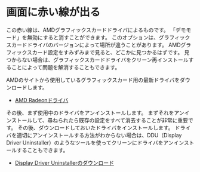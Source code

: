 # 画面に赤い線が出る

この赤い線は、AMDグラフィックスカードドライバによるものです。 「デモモード」を無効にすると消すことができます。 このオプションは、グラフィックスカードドライバのバージョンによって場所が違うことがあります。 AMDグラフィックスカード設定をすみずみまで見ると、どこかに見つかるはずです。 見つからない場合は、グラフィックスカードドライバをクリーン再インストールすることによって問題を解消することもできます。

AMDのサイトから使用しているグラフィックスカード用の最新ドライバをダウンロードします。

* [AMD Radeonドライバ](https://www.amd.com/support)

その後、まず使用中のドライバをアンインストールします。 まずそれをアンインストールして、尋ねられたら既存の設定をすべて消去することが非常に重要です。 その後、ダウンロードしておいたドライバをインストールします。 ドライバを適切にアンインストールする方法がわからない場合は、DDU（Display Driver Uninstaller）のようなツールを使ってクリーンにドライバをアンインストールすることもできます。

* [Display Driver Uninstallerのダウンロード](https://www.guru3d.com/files-details/display-driver-uninstaller-download.html)